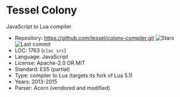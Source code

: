 # Tessel Colony

JavaScript to Lua compiler.

* Repository: https://github.com/tessel/colony-compiler.git <img src="https://img.shields.io/github/stars/tessel/colony-compiler?label=&style=flat-square" alt="Stars"><img src="https://img.shields.io/github/last-commit/tessel/colony-compiler?label=&style=flat-square" alt="Last commit">
* LOC:        1763 (`cloc src`)
* Language:   JavaScript
* License:    Apache-2.0 OR MIT
* Standard:   ES5 (partial)
* Type:       compiler to Lua (targets its fork of Lua 5.1)
* Years:      2013-2015
* Parser:     Acorn (vendored and modified)
